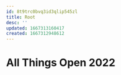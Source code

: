 ```yaml
---
id: 8t9trc0bvq3id3qlip545zl
title: Root
desc: ''
updated: 1667313160417
created: 1667312948612
---
```

# All Things Open 2022

